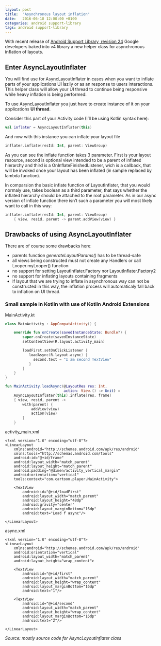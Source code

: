 ```yaml
---
layout: post
title:  "Asynchronous layout inflation"
date:   2016-06-18 12:00:00 +0100
categories: android support-library
tags: android support-library
---
```

With recent release of [Android Support Library, revision 24](https://developer.android.com/topic/libraries/support-library/revisions.html) Google developers baked into v4 library a new helper class for asynchronous inflation of layouts.

## Enter AsyncLayoutInflater
You will find use for AsyncLayoutInflater in cases when you want to inflate parts of your applications UI lazily or as an response to users interactions. This helper class will allow your UI thread to continue being responsive while heavy inflation is being performed.

To use AsyncLayoutInflater you just have to create instance of it on your applications __UI thread__.

Consider this part of your Activity code (I’ll be using Kotlin syntax here):

```kotlin
val inflater = AsyncLayoutInflater(this)
```
And now with this instance you can inflate your layout file
```kotlin
inflater.inflate(resId: Int, parent: ViewGroup) 
```

As you can see the inflate function takes 3 parameter. First is your layout resource, second is optional view intended to be a parent of inflated hierarchy and third is a OnInflateFinishedListener, wich is a callback, that will be invoked once your layout has been inflated (in sample replaced by lambda function).

In comparsion the basic inflate function of LayoutInflater, that you would normaly use, takes boolean as a third parameter, that says whether the inflated hierarchy should be attached to the root parameter. As in our async version of inflate function there isn’t such a parameter you will most likely want to call in this way:

```kotlin
inflater.inflate(resId: Int, parent: ViewGroup) 
    { view, resid, parent -> parent.addView(view) }
```
## Drawbacks of using AsyncLayoutInflater
There are of course some drawbacks here:

- parents function _generateLayoutParams()_ has to be thread-safe
- all views being constructed must not create any Handlers or call Looper.myLooper() function
- no support for setting LayoutInflater.Factory nor LayoutInflater.Factory2
- no support for inflating layouts containing fragments
- If layout that we are trying to inflate in asynchronous way can not be constructed in this way, the inflation process will automaticaly fall back to inflation on UI thread.

### Small sample in Kotlin with use of Kotlin Android Extensions

MainActivity.kt
```kotlin
class MainActivity : AppCompatActivity() {

    override fun onCreate(savedInstanceState: Bundle?) {
        super.onCreate(savedInstanceState)
        setContentView(R.layout.activity_main)

        loadFirst.setOnClickListener { 
           loadAsync(R.layout.async) { 
             second.text = "I am second TextView" 
           } 
        }
    }
}

fun MainActivity.loadAsync(@LayoutRes res: Int, 
                           action: View.() -> Unit) =
    AsyncLayoutInflater(this).inflate(res, frame) 
    { view, resid, parent ->
        with(parent) {
            addView(view)
            action(view)
        }
    }
```
activity_main.xml
```
<?xml version="1.0" encoding="utf-8"?>
<LinearLayout
    xmlns:android="http://schemas.android.com/apk/res/android"
    xmlns:tools="http://schemas.android.com/tools"
    android:id="@+id/frame"
    android:layout_width="match_parent"
    android:layout_height="match_parent"
    android:padding="@dimen/activity_vertical_margin"
    android:orientation="vertical"
    tools:context="com.cartoon.player.MainActivity">

    <TextView
        android:id="@+id/loadFirst"
        android:layout_width="match_parent"
        android:layout_height="48dp"
        android:gravity="center"
        android:layout_marginBottom="16dp"
        android:text="Load f async"/>

</LinearLayout>
```

async.xml
```
<?xml version="1.0" encoding="utf-8"?>
<LinearLayout
    xmlns:android="http://schemas.android.com/apk/res/android"
    android:orientation="vertical"
    android:layout_width="match_parent"
    android:layout_height="wrap_content">

    <TextView
        android:id="@+id/first"
        android:layout_width="match_parent"
        android:layout_height="wrap_content"
        android:layout_marginBottom="16dp"
        android:text="1"/>

    <TextView
        android:id="@+id/second"
        android:layout_width="match_parent"
        android:layout_height="wrap_content"
        android:layout_marginBottom="16dp"
        android:text="2"/>

</LinearLayout>
```

_Source: mostly source code for AsyncLayoutInflater class_
